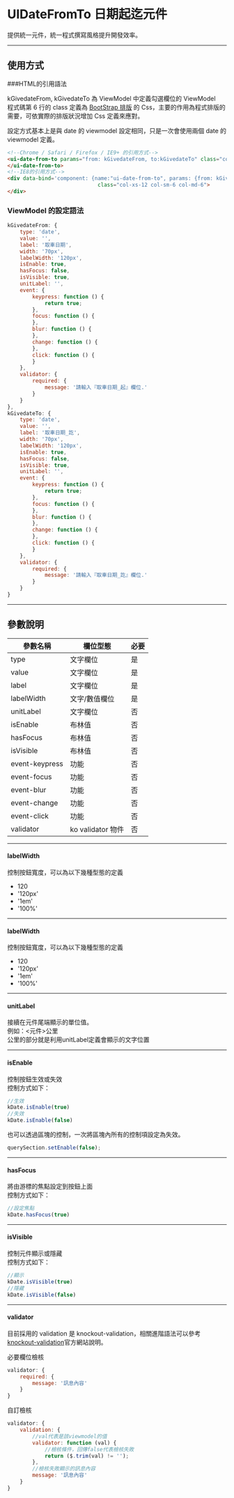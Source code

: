 # UIDateFromTo 日期起迄元件

提供統一元件，統一程式撰寫風格提升開發效率。

---

## 使用方式

###HTML的引用語法

kGivedateFrom, kGivedateTo 為 ViewModel 中定義勾選欄位的 ViewModel  
程式碼第 6 行的 class 定義為 [BootStrap 排版](http://getbootstrap.com/css/) 的 Css，主要的作用為程式排版的需要，可依實際的排版狀況增加 Css 定義來應對。  

設定方式基本上是與 date 的 viewmodel 設定相同，只是一次會使用兩個 date 的 viewmodel 定義。  

```html
<!--Chrome / Safari / Firefox / IE9+ 的引用方式-->
<ui-date-from-to params="from: kGivedateFrom, to:kGivedateTo" class="col-xs-12 col-sm-12 col-md-6">
</ui-date-from-to>
<!--IE8的引用方式-->
<div data-bind='component: {name:"ui-date-from-to", params: {from: kGivedateFrom, to:kGivedateTo}}'
                             class="col-xs-12 col-sm-6 col-md-6">
</div>
```

### ViewModel 的設定語法

```javascript
kGivedateFrom: {
    type: 'date',
    value: '',
    label: '取車日期',
    width: '70px',
    labelWidth: '120px',
    isEnable: true,
    hasFocus: false,
    isVisible: true,
    unitLabel: '',
    event: {
        keypress: function () {
            return true;
        },
        focus: function () {
        },
        blur: function () {
        },
        change: function () {
        },
        click: function () {
        }
    },
    validator: {
        required: {
            message: '請輸入『取車日期_起』欄位.'
        }
    }
},
kGivedateTo: {
    type: 'date',
    value: '',
    label: '取車日期_訖',
    width: '70px',
    labelWidth: '120px',
    isEnable: true,
    hasFocus: false,
    isVisible: true,
    unitLabel: '',
    event: {
        keypress: function () {
            return true;
        },
        focus: function () {
        },
        blur: function () {
        },
        change: function () {
        },
        click: function () {
        }
    },
    validator: {
        required: {
            message: '請輸入『取車日期_訖』欄位.'
        }
    }
}
```
---
## 參數說明

|參數名稱|欄位型態|必要|
|---|---|---|
|type|文字欄位|是|
|value|文字欄位|是|
|label|文字欄位|是|
|labelWidth|文字/數值欄位|是|
|unitLabel|文字欄位|否|
|isEnable|布林值|否|
|hasFocus|布林值|否|
|isVisible|布林值|否|
|event-keypress|功能|否|
|event-focus|功能|否|
|event-blur|功能|否|
|event-change|功能|否|
|event-click|功能|否|
|validator|ko validator 物件|否|

---
#### labelWidth
控制按鈕寬度，可以為以下幾種型態的定義  
* 120
* '120px'
* '1em'
* '100%'

---
#### labelWidth
控制按鈕寬度，可以為以下幾種型態的定義  
* 120
* '120px'
* '1em'
* '100%'

---
#### unitLabel
接續在元件尾端顯示的單位值。  
例如：<元件>公里  
公里的部分就是利用unitLabel定義會顯示的文字位置  

---
#### isEnable
控制按鈕生效或失效  
控制方式如下：
```javascript
//生效 
kDate.isEnable(true)
//失效 
kDate.isEnable(false)
```

也可以透過區塊的控制，一次將區塊內所有的控制項設定為失效。  
```javascript
querySection.setEnable(false);
```

---
#### hasFocus
將由游標的焦點設定到按鈕上面  
控制方式如下：
```javascript
//設定焦點 
kDate.hasFocus(true)
```

---
#### isVisible
控制元件顯示或隱藏  
控制方式如下：
```javascript
//顯示 
kDate.isVisible(true)
//隱藏 
kDate.isVisible(false)
```

---
#### validator
目前採用的 validation 是 knockout-validation，相關進階語法可以參考[knockout-validation](https://github.com/Knockout-Contrib/Knockout-Validation)官方網站說明。  

必要欄位檢核
```javascript
validator: {
    required: {
        message: '訊息內容'
    }
}
```

自訂檢核
```javascript
validator: {
    validation: {
    	//val代表是該viewmodel的值
        validator: function (val) {
        	//檢核條件，回傳false代表檢核失敗
            return ($.trim(val) != '');
        },
        //檢核失敗顯示的訊息內容
        message: '訊息內容'
    }
}
```